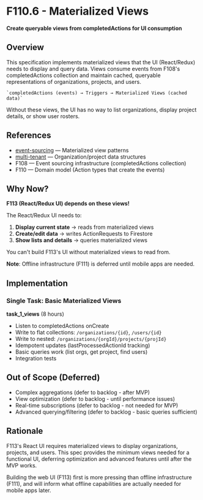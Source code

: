 # F110.6 - Materialized Views

**Create queryable views from completedActions for UI consumption**

## Overview

This specification implements materialized views that the UI (React/Redux) needs to display and query data. Views consume events from F108's completedActions collection and maintain cached, queryable representations of organizations, projects, and users.

    `completedActions (events) → Triggers → Materialized Views (cached data)`

Without these views, the UI has no way to list organizations, display project details, or show user rosters.

## References

- [event-sourcing] — Materialized view patterns
- [multi-tenant] — Organization/project data structures
- F108 — Event sourcing infrastructure (completedActions collection)
- F110 — Domain model (Action types that create the events)

## Why Now?

**F113 (React/Redux UI) depends on these views!**

The React/Redux UI needs to:
1. **Display current state** → reads from materialized views
2. **Create/edit data** → writes ActionRequests to Firestore
3. **Show lists and details** → queries materialized views

You can't build F113's UI without materialized views to read from.

**Note**: Offline infrastructure (F111) is deferred until mobile apps are needed.

## Implementation

### Single Task: Basic Materialized Views

**task_1_views** (8 hours)
- Listen to completedActions onCreate
- Write to flat collections: `/organizations/{id}`, `/users/{id}`
- Write to nested: `/organizations/{orgId}/projects/{projId}`
- Idempotent updates (lastProcessedActionId tracking)
- Basic queries work (list orgs, get project, find users)
- Integration tests

## Out of Scope (Deferred)

- Complex aggregations (defer to backlog - after MVP)
- View optimization (defer to backlog - until performance issues)
- Real-time subscriptions (defer to backlog - not needed for MVP)
- Advanced querying/filtering (defer to backlog - basic queries sufficient)

## Rationale

F113's React UI requires materialized views to display organizations, projects, and users. This spec provides the minimum views needed for a functional UI, deferring optimization and advanced features until after the MVP works.

Building the web UI (F113) first is more pressing than offline infrastructure (F111), and will inform what offline capabilities are actually needed for mobile apps later.

[event-sourcing]: ../../docs/architecture/event-sourcing.md
[multi-tenant]: ../../docs/architecture/multi-tenant.md
